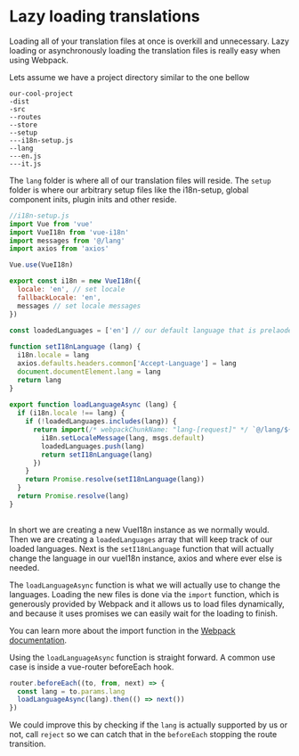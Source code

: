 # Lazy loading translations

Loading all of your translation files at once is overkill and unnecessary. Lazy loading or asynchronously loading the translation files is really easy when using Webpack.

Lets assume we have a project directory similar to the one bellow

```
our-cool-project
-dist
-src
--routes
--store
--setup
---i18n-setup.js
--lang
---en.js
---it.js
```
The `lang` folder is where all of our translation files will reside. 
The `setup` folder is where our arbitrary setup files like the i18n-setup, global component inits, plugin inits and other reside.

```js
//i18n-setup.js
import Vue from 'vue'
import VueI18n from 'vue-i18n'
import messages from '@/lang'
import axios from 'axios'

Vue.use(VueI18n)

export const i18n = new VueI18n({
  locale: 'en', // set locale
  fallbackLocale: 'en',
  messages // set locale messages
})
 
const loadedLanguages = ['en'] // our default language that is prelaoded 

function setI18nLanguage (lang) {
  i18n.locale = lang
  axios.defaults.headers.common['Accept-Language'] = lang
  document.documentElement.lang = lang
  return lang
}
 
export function loadLanguageAsync (lang) {
  if (i18n.locale !== lang) {
    if (!loadedLanguages.includes(lang)) {
      return import(/* webpackChunkName: "lang-[request]" */ `@/lang/${lang}`).then(msgs => {
        i18n.setLocaleMessage(lang, msgs.default)
        loadedLanguages.push(lang)
        return setI18nLanguage(lang)
      })
    } 
    return Promise.resolve(setI18nLanguage(lang))
  }
  return Promise.resolve(lang)
}
 
```

In short we are creating a new VueI18n instance as we normally would. Then we are creating a `loadedLanguages` array that will keep track of our loaded languages.
Next is the `setI18nLanguage` function that will actually change the language in our vueI18n instance, axios and where ever else is needed.

The `loadLanguageAsync` function is what we will actually use to change the languages. Loading the new files is done via the `import` function, which is generously provided by Webpack and it allows us to load files dynamically, and because it uses promises we can easily wait for the loading to finish.

You can learn more about the import function in the [Webpack documentation](https://webpack.js.org/guides/code-splitting/#dynamic-imports).

Using the `loadLanguageAsync` function is straight forward. A common use case is inside a vue-router beforeEach hook.

```js
router.beforeEach((to, from, next) => {
  const lang = to.params.lang
  loadLanguageAsync(lang).then(() => next())
})
```

We could improve this by checking if the `lang` is actually supported by us or not, call `reject` so we can catch that in the `beforeEach` stopping the route transition.
